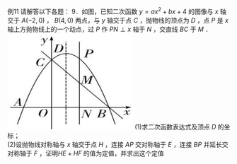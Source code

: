 例11 请解答以下各题： 9．如图，已知二次函数 $y = a x ^ { 2 } + b x + 4$ 的图像与 $x$ 轴交于 $A ( - 2 , 0 )$ ， $B ( 4 , 0 )$ 两点，与 $y$ 轴交于点 $C$ ，抛物线的顶点为 $D$ ，点 $P$ 是 $x$ 轴上方抛物线上的一个动点，过 $P$ 作 $P N \perp x$ 轴于 $N$ ，交直线 $B C$ 于 $M$ ．
![](<../../qs_image_DB/专题3-1_二次函数中的10类定值、定点问题（解析版）/d2e2a53b0f7dd83efeb543b749ca642996c4b8751e8402c4230acda9f14518f1.jpg>)
(1)求二次函数表达式及顶点 $D$ 的坐标；  
(2)设抛物线对称轴与 $x$ 轴交于点 $H$ ，连接 $A P$ 交对称轴于 $E$ ，连接 $B P$ 并延长交对称轴于 $F$ ，证明$H E + H F$ 的值为定值，并求出这个定值
